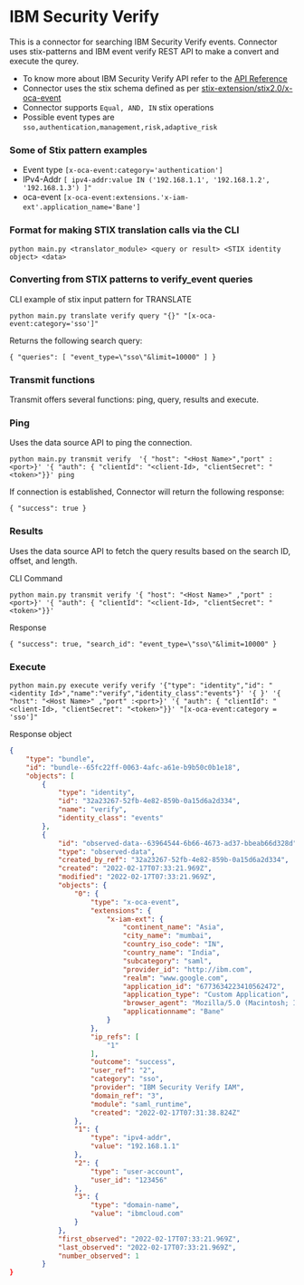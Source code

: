 # IBM Security Verify

This is a connector for searching IBM Security Verify events. Connector uses stix-patterns and IBM event verify REST API to make a convert and execute the qurey.

* To know more about IBM Security Verify API refer to the [API Reference](https://docs.verify.ibm.com/verify/reference/getallevents)
* Connector uses the stix schema defined as per [stix-extension/stix2.0/x-oca-event](https://github.ibm.com/IBM-Security-STIX/stix-extensions/blob/verify/STIX%202.0/x-oca-event.md)
* Connector supports ` Equal, AND, IN ` stix operations
* Possible event types are ` sso,authentication,management,risk,adaptive_risk `

### Some of Stix pattern examples
 
 * Event type   `[x-oca-event:category='authentication']`
 * IPv4-Addr    `[ ipv4-addr:value IN ('192.168.1.1', '192.168.1.2', '192.168.1.3') ]"`
 * oca-event    `[x-oca-event:extensions.'x-iam-ext'.application_name='Bane']`
`
`

### Format for making STIX translation calls via the CLI

`python main.py <translator_module> <query or result> <STIX identity object> <data>
`

### Converting from STIX patterns to verify_event queries

CLI example of stix input pattern for TRANSLATE


`
 python main.py translate verify query "{}" "[x-oca-event:category='sso']" 
`

Returns the following search query:

`
 {
    "queries": [
        "event_type=\"sso\"&limit=10000"
    ]
 }
`

### Transmit functions

Transmit offers several functions: ping, query, results and execute.
### Ping
Uses the data source API to ping the connection.


`
python main.py transmit verify  '{ "host": "<Host Name>","port" :<port>}' '{ "auth": { "clientId": "<client-Id>, "clientSecret": "<token>"}}' ping
`

If connection is established, Connector will return the following response: 

`
{
    "success": true
}
`
### Results

Uses the data source API to fetch the query results based on the search ID, offset, and length.

CLI Command 

`
python main.py transmit verify '{ "host": "<Host Name>" ,"port" :<port>}' '{ "auth": { "clientId": "<client-Id>, "clientSecret": "<token>"}}' 
`

Response

`
{
    "success": true,
    "search_id": "event_type=\"sso\"&limit=10000"
}
`

### Execute 

```
python main.py execute verify verify '{"type": "identity","id": "<identity Id>","name":"verify","identity_class":"events"}' '{ }' '{ "host": "<Host Name>" ,"port" :<port>}' '{ "auth": { "clientId": "<client-Id>, "clientSecret": "<token>"}}' "[x-oca-event:category = 'sso']"
```

Response object

```json
{
    "type": "bundle",
    "id": "bundle--65fc22ff-0063-4afc-a61e-b9b50c0b1e18",
    "objects": [
        {
            "type": "identity",
            "id": "32a23267-52fb-4e82-859b-0a15d6a2d334",
            "name": "verify",
            "identity_class": "events"
        },
        {
            "id": "observed-data--63964544-6b66-4673-ad37-bbeab66d328d",
            "type": "observed-data",
            "created_by_ref": "32a23267-52fb-4e82-859b-0a15d6a2d334",
            "created": "2022-02-17T07:33:21.969Z",
            "modified": "2022-02-17T07:33:21.969Z",
            "objects": {
                "0": {
                    "type": "x-oca-event",
                    "extensions": {
                        "x-iam-ext": {
                            "continent_name": "Asia",
                            "city_name": "mumbai",
                            "country_iso_code": "IN",
                            "country_name": "India",
                            "subcategory": "saml",
                            "provider_id": "http://ibm.com",
                            "realm": "www.google.com",
                            "application_id": "6773634223410562472",
                            "application_type": "Custom Application",
                            "browser_agent": "Mozilla/5.0 (Macintosh; Intel Mac OS X 10_15_7) AppleWebKit/537.36 (KHTML, like Gecko) Chrome/97.0.4692.99 Safari/537.36",
                            "applicationname": "Bane"
                        }
                    },
                    "ip_refs": [
                        "1"
                    ],
                    "outcome": "success",
                    "user_ref": "2",
                    "category": "sso",
                    "provider": "IBM Security Verify IAM",
                    "domain_ref": "3",
                    "module": "saml_runtime",
                    "created": "2022-02-17T07:31:38.824Z"
                },
                "1": {
                    "type": "ipv4-addr",
                    "value": "192.168.1.1"
                },
                "2": {
                    "type": "user-account",
                    "user_id": "123456"
                },
                "3": {
                    "type": "domain-name",
                    "value": "ibmcloud.com"
                }
            },
            "first_observed": "2022-02-17T07:33:21.969Z",
            "last_observed": "2022-02-17T07:33:21.969Z",
            "number_observed": 1
        }
}
```

